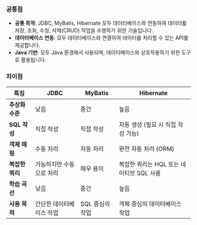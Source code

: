 
### 공통점

- **공통 목적**: JDBC, MyBatis, Hibernate 모두 데이터베이스와 연동하여 데이터를 저장, 조회, 수정, 삭제(CRUD) 작업을 수행하기 위한 기술입니다.
- **데이터베이스 연동**: 모두 데이터베이스와 연결하여 데이터를 처리할 수 있는 API를 제공합니다.
- **Java 기반**: 모두 Java 환경에서 사용되며, 데이터베이스와 상호작용하기 위한 도구로 활용됩니다.

### 차이점

| **특징**     | **JDBC**      | **MyBatis** | **Hibernate**              |
| ---------- | ------------- | ----------- | -------------------------- |
| **추상화 수준** | 낮음            | 중간          | 높음                         |
| **SQL 작성** | 직접 작성         | 직접 작성       | 자동 생성 (필요 시 직접 작성 가능)      |
| **객체 매핑**  | 수동 처리         | 자동 처리       | 완전 자동 처리 (ORM)             |
| **복잡한 쿼리** | 가능하지만 수동으로 처리 | 매우 용이       | 복잡한 쿼리는 HQL 또는 네이티브 SQL 사용 |
| **학습 곡선**  | 낮음            | 중간          | 높음                         |
| **사용 목적**  | 간단한 데이터베이스 작업 | SQL 중심의 작업  | 객체 중심의 데이터베이스 작업           |